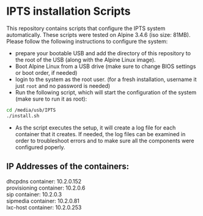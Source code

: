 # IPTS installation Scripts 
This repository contains scripts that configure the IPTS system automatically. These scripts were tested on Alpine 3.4.6 (iso size: 81MB).    
Please follow the following instructions to configure the system:
* prepare your bootable USB and add the directory of this repository to the root of the USB (along with the Alpine Linux image).
* Boot Alpine Linux from a USB drive (make sure to change BIOS settings or boot order, if needed) 
* login to the system as the root user. (for a fresh installation, username it just `root` and no password is needed)
* Run the following script, which will start the configuration of the system (make sure to run it as root):
```bash
cd /media/usb/IPTS
./install.sh
```
* As the script executes the setup, it will create a log file for each container that it creates. If needed, the log files can be examined in order to troubleshoot errors and to make sure all the components were configured poperly.

## IP Addresses of the containers:
dhcpdns container: 10.2.0.152  
provisioning container: 10.2.0.6  
sip container: 10.2.0.3  
sipmedia container: 10.2.0.81  
lxc-host container: 10.2.0.253




